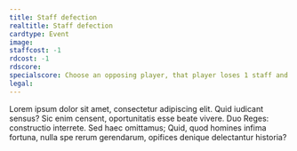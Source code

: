 ```yaml
---
title: Staff defection
realtitle: Staff defection
cardtype: Event
image: 
staffcost: -1
rdcost: -1
rdscore: 
specialscore: Choose an opposing player, that player loses 1 staff and R&D resource and must give them to another player of your choice (including you). They will be responsible for having the money to support these resources from the next turn.
legal: 
---
```

Lorem ipsum dolor sit amet, consectetur adipiscing elit. Quid iudicant sensus? Sic enim censent, oportunitatis esse beate vivere. Duo Reges: constructio interrete. Sed haec omittamus; Quid, quod homines infima fortuna, nulla spe rerum gerendarum, opifices denique delectantur historia?
